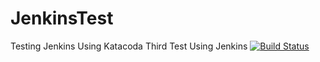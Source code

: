 # JenkinsTest
Testing Jenkins Using Katacoda
Third Test Using Jenkins
[![Build Status](https://2886795355-8080-frugo04.environments.katacoda.com/buildStatus/icon?job=JenkinsTest)](https://2886795355-8080-frugo04.environments.katacoda.com/job/JenkinsTest/)
